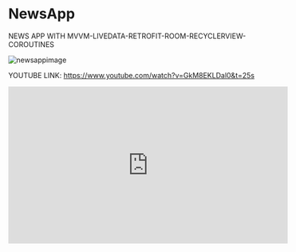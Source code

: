 # NewsApp

NEWS APP WITH MVVM-LIVEDATA-RETROFIT-ROOM-RECYCLERVIEW-COROUTINES

![newsappimage](https://user-images.githubusercontent.com/89164849/147616534-53833164-cbbc-465f-b657-280a20a48b4b.jpg)

YOUTUBE LINK: https://www.youtube.com/watch?v=GkM8EKLDal0&t=25s


<iframe width="560" height="315" src="https://www.youtube.com/embed/GkM8EKLDal0" title="YouTube video player" frameborder="0" allow="accelerometer; autoplay; clipboard-write; encrypted-media; gyroscope; picture-in-picture" allowfullscreen></iframe>

